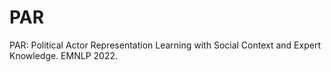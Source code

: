 # PAR
PAR: Political Actor Representation Learning with Social Context and Expert Knowledge. EMNLP 2022.
